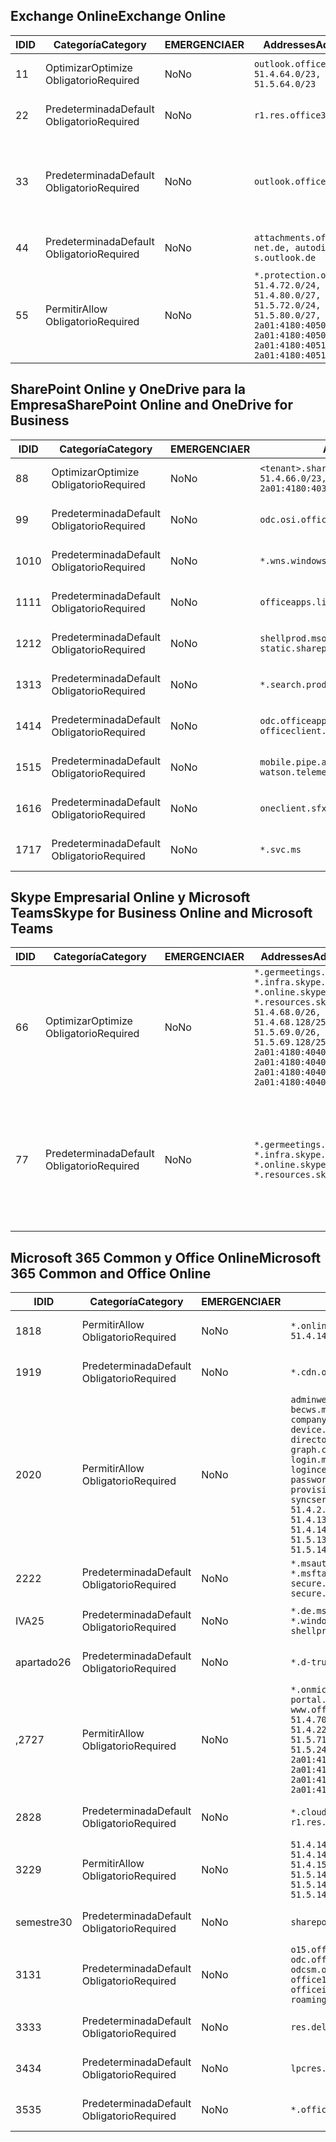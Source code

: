 <!--THIS FILE IS AUTOMATICALLY GENERATED. MANUAL CHANGES WILL BE OVERWRITTEN.-->
<!--Please contact the Office 365 Endpoints team with any questions.-->
<!--Germany endpoints version 2020070800-->
<!--File generated 2020-08-08 08:00:13.1248-->

## <a name="exchange-online"></a><span data-ttu-id="912f0-101">Exchange Online</span><span class="sxs-lookup"><span data-stu-id="912f0-101">Exchange Online</span></span>

<span data-ttu-id="912f0-102">ID</span><span class="sxs-lookup"><span data-stu-id="912f0-102">ID</span></span> | <span data-ttu-id="912f0-103">Categoría</span><span class="sxs-lookup"><span data-stu-id="912f0-103">Category</span></span> | <span data-ttu-id="912f0-104">EMERGENCIA</span><span class="sxs-lookup"><span data-stu-id="912f0-104">ER</span></span> | <span data-ttu-id="912f0-105">Addresses</span><span class="sxs-lookup"><span data-stu-id="912f0-105">Addresses</span></span> | <span data-ttu-id="912f0-106">Puertos</span><span class="sxs-lookup"><span data-stu-id="912f0-106">Ports</span></span>
-- | -------------------- | -- | ----------------------------------------------------------------------------------------------------------------------------------------------------------------------------------------- | -------------------------------
<span data-ttu-id="912f0-107">1</span><span class="sxs-lookup"><span data-stu-id="912f0-107">1</span></span> | <span data-ttu-id="912f0-108">Optimizar</span><span class="sxs-lookup"><span data-stu-id="912f0-108">Optimize</span></span><BR><span data-ttu-id="912f0-109">Obligatorio</span><span class="sxs-lookup"><span data-stu-id="912f0-109">Required</span></span> | <span data-ttu-id="912f0-110">No</span><span class="sxs-lookup"><span data-stu-id="912f0-110">No</span></span> | `outlook.office.de`<BR>`51.4.64.0/23, 51.5.64.0/23` | <span data-ttu-id="912f0-111">**TCP:** 443, 80</span><span class="sxs-lookup"><span data-stu-id="912f0-111">**TCP:** 443, 80</span></span>
<span data-ttu-id="912f0-112">2</span><span class="sxs-lookup"><span data-stu-id="912f0-112">2</span></span> | <span data-ttu-id="912f0-113">Predeterminada</span><span class="sxs-lookup"><span data-stu-id="912f0-113">Default</span></span><BR><span data-ttu-id="912f0-114">Obligatorio</span><span class="sxs-lookup"><span data-stu-id="912f0-114">Required</span></span> | <span data-ttu-id="912f0-115">No</span><span class="sxs-lookup"><span data-stu-id="912f0-115">No</span></span> | `r1.res.office365.com` | <span data-ttu-id="912f0-116">**TCP:** 443, 80</span><span class="sxs-lookup"><span data-stu-id="912f0-116">**TCP:** 443, 80</span></span>
<span data-ttu-id="912f0-117">3</span><span class="sxs-lookup"><span data-stu-id="912f0-117">3</span></span> | <span data-ttu-id="912f0-118">Predeterminada</span><span class="sxs-lookup"><span data-stu-id="912f0-118">Default</span></span><BR><span data-ttu-id="912f0-119">Obligatorio</span><span class="sxs-lookup"><span data-stu-id="912f0-119">Required</span></span> | <span data-ttu-id="912f0-120">No</span><span class="sxs-lookup"><span data-stu-id="912f0-120">No</span></span> | `outlook.office.de` | <span data-ttu-id="912f0-121">**TCP:** 143, 25, 587, 993, 995</span><span class="sxs-lookup"><span data-stu-id="912f0-121">**TCP:** 143, 25, 587, 993, 995</span></span>
<span data-ttu-id="912f0-122">4</span><span class="sxs-lookup"><span data-stu-id="912f0-122">4</span></span> | <span data-ttu-id="912f0-123">Predeterminada</span><span class="sxs-lookup"><span data-stu-id="912f0-123">Default</span></span><BR><span data-ttu-id="912f0-124">Obligatorio</span><span class="sxs-lookup"><span data-stu-id="912f0-124">Required</span></span> | <span data-ttu-id="912f0-125">No</span><span class="sxs-lookup"><span data-stu-id="912f0-125">No</span></span> | `attachments.office365-net.de, autodiscover-s.outlook.de` | <span data-ttu-id="912f0-126">**TCP:** 443, 80</span><span class="sxs-lookup"><span data-stu-id="912f0-126">**TCP:** 443, 80</span></span>
<span data-ttu-id="912f0-127">5</span><span class="sxs-lookup"><span data-stu-id="912f0-127">5</span></span> | <span data-ttu-id="912f0-128">Permitir</span><span class="sxs-lookup"><span data-stu-id="912f0-128">Allow</span></span><BR><span data-ttu-id="912f0-129">Obligatorio</span><span class="sxs-lookup"><span data-stu-id="912f0-129">Required</span></span> | <span data-ttu-id="912f0-130">No</span><span class="sxs-lookup"><span data-stu-id="912f0-130">No</span></span> | `*.protection.outlook.de`<BR>`51.4.72.0/24, 51.4.80.0/27, 51.5.72.0/24, 51.5.80.0/27, 2a01:4180:4050:400::/64, 2a01:4180:4050:800::/64, 2a01:4180:4051:400::/64, 2a01:4180:4051:800::/64` | <span data-ttu-id="912f0-131">**TCP:** 25, 443</span><span class="sxs-lookup"><span data-stu-id="912f0-131">**TCP:** 25, 443</span></span>

## <a name="sharepoint-online-and-onedrive-for-business"></a><span data-ttu-id="912f0-132">SharePoint Online y OneDrive para la Empresa</span><span class="sxs-lookup"><span data-stu-id="912f0-132">SharePoint Online and OneDrive for Business</span></span>

<span data-ttu-id="912f0-133">ID</span><span class="sxs-lookup"><span data-stu-id="912f0-133">ID</span></span> | <span data-ttu-id="912f0-134">Categoría</span><span class="sxs-lookup"><span data-stu-id="912f0-134">Category</span></span> | <span data-ttu-id="912f0-135">EMERGENCIA</span><span class="sxs-lookup"><span data-stu-id="912f0-135">ER</span></span> | <span data-ttu-id="912f0-136">Addresses</span><span class="sxs-lookup"><span data-stu-id="912f0-136">Addresses</span></span> | <span data-ttu-id="912f0-137">Puertos</span><span class="sxs-lookup"><span data-stu-id="912f0-137">Ports</span></span>
-- | -------------------- | -- | ------------------------------------------------------------------------------ | ----------------
<span data-ttu-id="912f0-138">8</span><span class="sxs-lookup"><span data-stu-id="912f0-138">8</span></span> | <span data-ttu-id="912f0-139">Optimizar</span><span class="sxs-lookup"><span data-stu-id="912f0-139">Optimize</span></span><BR><span data-ttu-id="912f0-140">Obligatorio</span><span class="sxs-lookup"><span data-stu-id="912f0-140">Required</span></span> | <span data-ttu-id="912f0-141">No</span><span class="sxs-lookup"><span data-stu-id="912f0-141">No</span></span> | `<tenant>.sharepoint.de`<BR>`51.4.66.0/23, 51.5.66.0/23, 2a01:4180:4030::/44` | <span data-ttu-id="912f0-142">**TCP:** 443, 80</span><span class="sxs-lookup"><span data-stu-id="912f0-142">**TCP:** 443, 80</span></span>
<span data-ttu-id="912f0-143">9</span><span class="sxs-lookup"><span data-stu-id="912f0-143">9</span></span> | <span data-ttu-id="912f0-144">Predeterminada</span><span class="sxs-lookup"><span data-stu-id="912f0-144">Default</span></span><BR><span data-ttu-id="912f0-145">Obligatorio</span><span class="sxs-lookup"><span data-stu-id="912f0-145">Required</span></span> | <span data-ttu-id="912f0-146">No</span><span class="sxs-lookup"><span data-stu-id="912f0-146">No</span></span> | `odc.osi.office.de` | <span data-ttu-id="912f0-147">**TCP:** 443, 80</span><span class="sxs-lookup"><span data-stu-id="912f0-147">**TCP:** 443, 80</span></span>
<span data-ttu-id="912f0-148">10</span><span class="sxs-lookup"><span data-stu-id="912f0-148">10</span></span> | <span data-ttu-id="912f0-149">Predeterminada</span><span class="sxs-lookup"><span data-stu-id="912f0-149">Default</span></span><BR><span data-ttu-id="912f0-150">Obligatorio</span><span class="sxs-lookup"><span data-stu-id="912f0-150">Required</span></span> | <span data-ttu-id="912f0-151">No</span><span class="sxs-lookup"><span data-stu-id="912f0-151">No</span></span> | `*.wns.windows.com` | <span data-ttu-id="912f0-152">**TCP:** 443, 80</span><span class="sxs-lookup"><span data-stu-id="912f0-152">**TCP:** 443, 80</span></span>
<span data-ttu-id="912f0-153">11</span><span class="sxs-lookup"><span data-stu-id="912f0-153">11</span></span> | <span data-ttu-id="912f0-154">Predeterminada</span><span class="sxs-lookup"><span data-stu-id="912f0-154">Default</span></span><BR><span data-ttu-id="912f0-155">Obligatorio</span><span class="sxs-lookup"><span data-stu-id="912f0-155">Required</span></span> | <span data-ttu-id="912f0-156">No</span><span class="sxs-lookup"><span data-stu-id="912f0-156">No</span></span> | `officeapps.live.com` | <span data-ttu-id="912f0-157">**TCP:** 443, 80</span><span class="sxs-lookup"><span data-stu-id="912f0-157">**TCP:** 443, 80</span></span>
<span data-ttu-id="912f0-158">12</span><span class="sxs-lookup"><span data-stu-id="912f0-158">12</span></span> | <span data-ttu-id="912f0-159">Predeterminada</span><span class="sxs-lookup"><span data-stu-id="912f0-159">Default</span></span><BR><span data-ttu-id="912f0-160">Obligatorio</span><span class="sxs-lookup"><span data-stu-id="912f0-160">Required</span></span> | <span data-ttu-id="912f0-161">No</span><span class="sxs-lookup"><span data-stu-id="912f0-161">No</span></span> | `shellprod.msocdn.de, spoprod-a.akamaihd.net, static.sharepointonline.com` | <span data-ttu-id="912f0-162">**TCP:** 443, 80</span><span class="sxs-lookup"><span data-stu-id="912f0-162">**TCP:** 443, 80</span></span>
<span data-ttu-id="912f0-163">13</span><span class="sxs-lookup"><span data-stu-id="912f0-163">13</span></span> | <span data-ttu-id="912f0-164">Predeterminada</span><span class="sxs-lookup"><span data-stu-id="912f0-164">Default</span></span><BR><span data-ttu-id="912f0-165">Obligatorio</span><span class="sxs-lookup"><span data-stu-id="912f0-165">Required</span></span> | <span data-ttu-id="912f0-166">No</span><span class="sxs-lookup"><span data-stu-id="912f0-166">No</span></span> | `*.search.production.de.azuretrafficmanager.de` | <span data-ttu-id="912f0-167">**TCP:** 443</span><span class="sxs-lookup"><span data-stu-id="912f0-167">**TCP:** 443</span></span>
<span data-ttu-id="912f0-168">14</span><span class="sxs-lookup"><span data-stu-id="912f0-168">14</span></span> | <span data-ttu-id="912f0-169">Predeterminada</span><span class="sxs-lookup"><span data-stu-id="912f0-169">Default</span></span><BR><span data-ttu-id="912f0-170">Obligatorio</span><span class="sxs-lookup"><span data-stu-id="912f0-170">Required</span></span> | <span data-ttu-id="912f0-171">No</span><span class="sxs-lookup"><span data-stu-id="912f0-171">No</span></span> | `odc.officeapps.live.com, officeclient.microsoft.com` | <span data-ttu-id="912f0-172">**TCP:** 443, 80</span><span class="sxs-lookup"><span data-stu-id="912f0-172">**TCP:** 443, 80</span></span>
<span data-ttu-id="912f0-173">15</span><span class="sxs-lookup"><span data-stu-id="912f0-173">15</span></span> | <span data-ttu-id="912f0-174">Predeterminada</span><span class="sxs-lookup"><span data-stu-id="912f0-174">Default</span></span><BR><span data-ttu-id="912f0-175">Obligatorio</span><span class="sxs-lookup"><span data-stu-id="912f0-175">Required</span></span> | <span data-ttu-id="912f0-176">No</span><span class="sxs-lookup"><span data-stu-id="912f0-176">No</span></span> | `mobile.pipe.aria.microsoft.com, ssw.live.com, watson.telemetry.microsoft.com` | <span data-ttu-id="912f0-177">**TCP:** 443, 80</span><span class="sxs-lookup"><span data-stu-id="912f0-177">**TCP:** 443, 80</span></span>
<span data-ttu-id="912f0-178">16</span><span class="sxs-lookup"><span data-stu-id="912f0-178">16</span></span> | <span data-ttu-id="912f0-179">Predeterminada</span><span class="sxs-lookup"><span data-stu-id="912f0-179">Default</span></span><BR><span data-ttu-id="912f0-180">Obligatorio</span><span class="sxs-lookup"><span data-stu-id="912f0-180">Required</span></span> | <span data-ttu-id="912f0-181">No</span><span class="sxs-lookup"><span data-stu-id="912f0-181">No</span></span> | `oneclient.sfx.ms` | <span data-ttu-id="912f0-182">**TCP:** 443, 80</span><span class="sxs-lookup"><span data-stu-id="912f0-182">**TCP:** 443, 80</span></span>
<span data-ttu-id="912f0-183">17</span><span class="sxs-lookup"><span data-stu-id="912f0-183">17</span></span> | <span data-ttu-id="912f0-184">Predeterminada</span><span class="sxs-lookup"><span data-stu-id="912f0-184">Default</span></span><BR><span data-ttu-id="912f0-185">Obligatorio</span><span class="sxs-lookup"><span data-stu-id="912f0-185">Required</span></span> | <span data-ttu-id="912f0-186">No</span><span class="sxs-lookup"><span data-stu-id="912f0-186">No</span></span> | `*.svc.ms` | <span data-ttu-id="912f0-187">**TCP:** 443, 80</span><span class="sxs-lookup"><span data-stu-id="912f0-187">**TCP:** 443, 80</span></span>

## <a name="skype-for-business-online-and-microsoft-teams"></a><span data-ttu-id="912f0-188">Skype Empresarial Online y Microsoft Teams</span><span class="sxs-lookup"><span data-stu-id="912f0-188">Skype for Business Online and Microsoft Teams</span></span>

<span data-ttu-id="912f0-189">ID</span><span class="sxs-lookup"><span data-stu-id="912f0-189">ID</span></span> | <span data-ttu-id="912f0-190">Categoría</span><span class="sxs-lookup"><span data-stu-id="912f0-190">Category</span></span> | <span data-ttu-id="912f0-191">EMERGENCIA</span><span class="sxs-lookup"><span data-stu-id="912f0-191">ER</span></span> | <span data-ttu-id="912f0-192">Addresses</span><span class="sxs-lookup"><span data-stu-id="912f0-192">Addresses</span></span> | <span data-ttu-id="912f0-193">Puertos</span><span class="sxs-lookup"><span data-stu-id="912f0-193">Ports</span></span>
-- | -------------------- | -- | ----------------------------------------------------------------------------------------------------------------------------------------------------------------------------------------------------------------------------------------------- | --------------------------------------------------
<span data-ttu-id="912f0-194">6</span><span class="sxs-lookup"><span data-stu-id="912f0-194">6</span></span> | <span data-ttu-id="912f0-195">Optimizar</span><span class="sxs-lookup"><span data-stu-id="912f0-195">Optimize</span></span><BR><span data-ttu-id="912f0-196">Obligatorio</span><span class="sxs-lookup"><span data-stu-id="912f0-196">Required</span></span> | <span data-ttu-id="912f0-197">No</span><span class="sxs-lookup"><span data-stu-id="912f0-197">No</span></span> | `*.germeetings.skype.de, *.infra.skype.de, *.online.skype.de, *.resources.skype.de`<BR>`51.4.68.0/26, 51.4.68.128/25, 51.5.69.0/26, 51.5.69.128/25, 2a01:4180:4040:1::/64, 2a01:4180:4040:2::/64, 2a01:4180:4040:7::/64, 2a01:4180:4040:8::/64` | <span data-ttu-id="912f0-198">**TCP:** 443, 80</span><span class="sxs-lookup"><span data-stu-id="912f0-198">**TCP:** 443, 80</span></span><BR><span data-ttu-id="912f0-199">**UDP:** 3478</span><span class="sxs-lookup"><span data-stu-id="912f0-199">**UDP:** 3478</span></span>
<span data-ttu-id="912f0-200">7</span><span class="sxs-lookup"><span data-stu-id="912f0-200">7</span></span> | <span data-ttu-id="912f0-201">Predeterminada</span><span class="sxs-lookup"><span data-stu-id="912f0-201">Default</span></span><BR><span data-ttu-id="912f0-202">Obligatorio</span><span class="sxs-lookup"><span data-stu-id="912f0-202">Required</span></span> | <span data-ttu-id="912f0-203">No</span><span class="sxs-lookup"><span data-stu-id="912f0-203">No</span></span> | `*.germeetings.skype.de, *.infra.skype.de, *.online.skype.de, *.resources.skype.de` | <span data-ttu-id="912f0-204">**TCP:** 5061, 50000-59999</span><span class="sxs-lookup"><span data-stu-id="912f0-204">**TCP:** 5061, 50000-59999</span></span><BR><span data-ttu-id="912f0-205">**UDP:** 50000-59999</span><span class="sxs-lookup"><span data-stu-id="912f0-205">**UDP:** 50000-59999</span></span>

## <a name="microsoft-365-common-and-office-online"></a><span data-ttu-id="912f0-206">Microsoft 365 Common y Office Online</span><span class="sxs-lookup"><span data-stu-id="912f0-206">Microsoft 365 Common and Office Online</span></span>

<span data-ttu-id="912f0-207">ID</span><span class="sxs-lookup"><span data-stu-id="912f0-207">ID</span></span> | <span data-ttu-id="912f0-208">Categoría</span><span class="sxs-lookup"><span data-stu-id="912f0-208">Category</span></span> | <span data-ttu-id="912f0-209">EMERGENCIA</span><span class="sxs-lookup"><span data-stu-id="912f0-209">ER</span></span> | <span data-ttu-id="912f0-210">Addresses</span><span class="sxs-lookup"><span data-stu-id="912f0-210">Addresses</span></span> | <span data-ttu-id="912f0-211">Puertos</span><span class="sxs-lookup"><span data-stu-id="912f0-211">Ports</span></span>
-- | ------------------- | -- | -------------------------------------------------------------------------------------------------------------------------------------------------------------------------------------------------------------------------------------------------------------------------------------------------------------------------------------------------------------------------------------------------------------------------------------------------------------------------------------------------------------------------------------------------------------------------------------------------------------------------- | ----------------
<span data-ttu-id="912f0-212">18</span><span class="sxs-lookup"><span data-stu-id="912f0-212">18</span></span> | <span data-ttu-id="912f0-213">Permitir</span><span class="sxs-lookup"><span data-stu-id="912f0-213">Allow</span></span><BR><span data-ttu-id="912f0-214">Obligatorio</span><span class="sxs-lookup"><span data-stu-id="912f0-214">Required</span></span> | <span data-ttu-id="912f0-215">No</span><span class="sxs-lookup"><span data-stu-id="912f0-215">No</span></span> | `*.online.office.de`<BR>`51.4.144.200/32, 51.5.149.3/32, 51.18.16.0/23` | <span data-ttu-id="912f0-216">**TCP:** 443</span><span class="sxs-lookup"><span data-stu-id="912f0-216">**TCP:** 443</span></span>
<span data-ttu-id="912f0-217">19</span><span class="sxs-lookup"><span data-stu-id="912f0-217">19</span></span> | <span data-ttu-id="912f0-218">Predeterminada</span><span class="sxs-lookup"><span data-stu-id="912f0-218">Default</span></span><BR><span data-ttu-id="912f0-219">Obligatorio</span><span class="sxs-lookup"><span data-stu-id="912f0-219">Required</span></span> | <span data-ttu-id="912f0-220">No</span><span class="sxs-lookup"><span data-stu-id="912f0-220">No</span></span> | `*.cdn.office.net` | <span data-ttu-id="912f0-221">**TCP:** 443</span><span class="sxs-lookup"><span data-stu-id="912f0-221">**TCP:** 443</span></span>
<span data-ttu-id="912f0-222">20</span><span class="sxs-lookup"><span data-stu-id="912f0-222">20</span></span> | <span data-ttu-id="912f0-223">Permitir</span><span class="sxs-lookup"><span data-stu-id="912f0-223">Allow</span></span><BR><span data-ttu-id="912f0-224">Obligatorio</span><span class="sxs-lookup"><span data-stu-id="912f0-224">Required</span></span> | <span data-ttu-id="912f0-225">No</span><span class="sxs-lookup"><span data-stu-id="912f0-225">No</span></span> | `adminwebservice.microsoftonline.de, becws.microsoftonline.de, companymanager.microsoftonline.de, device.login.microsoftonline.de, directoryprovisioning.cloudapi.de, graph.cloudapi.de, graph.microsoft.de, login.microsoftonline.de, logincert.microsoftonline.de, pas.cloudapi.de, passwordreset.activedirectory.microsoftazure.de, provisioningapi.microsoftonline.de, syncservice.microsoftonline.de`<BR>`51.4.2.10/32, 51.4.71.61/32, 51.4.136.38/31, 51.4.136.40/31, 51.4.136.42/32, 51.4.146.38/32, 51.4.146.206/32, 51.5.16.7/32, 51.5.71.22/32, 51.5.136.32/30, 51.5.136.36/32, 51.5.145.29/32, 51.5.145.122/32` | <span data-ttu-id="912f0-226">**TCP:** 443, 80</span><span class="sxs-lookup"><span data-stu-id="912f0-226">**TCP:** 443, 80</span></span>
<span data-ttu-id="912f0-227">22</span><span class="sxs-lookup"><span data-stu-id="912f0-227">22</span></span> | <span data-ttu-id="912f0-228">Predeterminada</span><span class="sxs-lookup"><span data-stu-id="912f0-228">Default</span></span><BR><span data-ttu-id="912f0-229">Obligatorio</span><span class="sxs-lookup"><span data-stu-id="912f0-229">Required</span></span> | <span data-ttu-id="912f0-230">No</span><span class="sxs-lookup"><span data-stu-id="912f0-230">No</span></span> | `*.msauth.net, *.msauthimages.de, *.msftauth.net, *.msftauthimages.de, secure.aadcdn.microsoftonline-p.com, secure.aadcdn.microsoftonline-p.de` | <span data-ttu-id="912f0-231">**TCP:** 443, 80</span><span class="sxs-lookup"><span data-stu-id="912f0-231">**TCP:** 443, 80</span></span>
<span data-ttu-id="912f0-232">IVA</span><span class="sxs-lookup"><span data-stu-id="912f0-232">25</span></span> | <span data-ttu-id="912f0-233">Predeterminada</span><span class="sxs-lookup"><span data-stu-id="912f0-233">Default</span></span><BR><span data-ttu-id="912f0-234">Obligatorio</span><span class="sxs-lookup"><span data-stu-id="912f0-234">Required</span></span> | <span data-ttu-id="912f0-235">No</span><span class="sxs-lookup"><span data-stu-id="912f0-235">No</span></span> | `*.de.msods.nsatc.net, *.office.de.akadns.net, *.windows.de.nsatc.net, officehome.msocdn.de, shellprod.msocdn.com` | <span data-ttu-id="912f0-236">**TCP:** 443, 80</span><span class="sxs-lookup"><span data-stu-id="912f0-236">**TCP:** 443, 80</span></span>
<span data-ttu-id="912f0-237">apartado</span><span class="sxs-lookup"><span data-stu-id="912f0-237">26</span></span> | <span data-ttu-id="912f0-238">Predeterminada</span><span class="sxs-lookup"><span data-stu-id="912f0-238">Default</span></span><BR><span data-ttu-id="912f0-239">Obligatorio</span><span class="sxs-lookup"><span data-stu-id="912f0-239">Required</span></span> | <span data-ttu-id="912f0-240">No</span><span class="sxs-lookup"><span data-stu-id="912f0-240">No</span></span> | `*.d-trust.net` | <span data-ttu-id="912f0-241">**TCP:** 443, 80</span><span class="sxs-lookup"><span data-stu-id="912f0-241">**TCP:** 443, 80</span></span>
<span data-ttu-id="912f0-242">,27</span><span class="sxs-lookup"><span data-stu-id="912f0-242">27</span></span> | <span data-ttu-id="912f0-243">Permitir</span><span class="sxs-lookup"><span data-stu-id="912f0-243">Allow</span></span><BR><span data-ttu-id="912f0-244">Obligatorio</span><span class="sxs-lookup"><span data-stu-id="912f0-244">Required</span></span> | <span data-ttu-id="912f0-245">No</span><span class="sxs-lookup"><span data-stu-id="912f0-245">No</span></span> | `*.onmicrosoft.de, *.osi.office.de, office.de, portal.office.de, webshell.suite.office.de, www.office.de`<BR>`51.4.70.0/24, 51.4.71.0/24, 51.4.226.115/32, 51.4.227.178/32, 51.4.230.178/32, 51.5.70.0/24, 51.5.71.0/24, 51.5.147.48/32, 51.5.242.163/32, 51.5.245.67/32, 2a01:4180:2001::2/128, 2a01:4180:2001::92/128, 2a01:4180:2001::234/128, 2a01:4180:2001::3b8/128, 2a01:4180:2401::5/128, 2a01:4180:2401::11f/128, 2a01:4180:2401::33b/128, 2a01:4180:2401::55b/128` | <span data-ttu-id="912f0-246">**TCP:** 443, 80</span><span class="sxs-lookup"><span data-stu-id="912f0-246">**TCP:** 443, 80</span></span>
<span data-ttu-id="912f0-247">28</span><span class="sxs-lookup"><span data-stu-id="912f0-247">28</span></span> | <span data-ttu-id="912f0-248">Predeterminada</span><span class="sxs-lookup"><span data-stu-id="912f0-248">Default</span></span><BR><span data-ttu-id="912f0-249">Obligatorio</span><span class="sxs-lookup"><span data-stu-id="912f0-249">Required</span></span> | <span data-ttu-id="912f0-250">No</span><span class="sxs-lookup"><span data-stu-id="912f0-250">No</span></span> | `*.cloudfront.net, prod.msocdn.de, r1.res.office365.com, shellprod.msocdn.de` | <span data-ttu-id="912f0-251">**TCP:** 443, 80</span><span class="sxs-lookup"><span data-stu-id="912f0-251">**TCP:** 443, 80</span></span>
<span data-ttu-id="912f0-252">32</span><span class="sxs-lookup"><span data-stu-id="912f0-252">29</span></span> | <span data-ttu-id="912f0-253">Permitir</span><span class="sxs-lookup"><span data-stu-id="912f0-253">Allow</span></span><BR><span data-ttu-id="912f0-254">Obligatorio</span><span class="sxs-lookup"><span data-stu-id="912f0-254">Required</span></span> | <span data-ttu-id="912f0-255">No</span><span class="sxs-lookup"><span data-stu-id="912f0-255">No</span></span> | `51.4.144.41/32, 51.4.144.174/32, 51.4.145.38/32, 51.4.147.81/32, 51.4.147.233/32, 51.4.148.12/32, 51.4.150.145/32, 51.5.147.242/32, 51.5.149.100/32, 51.5.149.119/32, 51.5.149.123/32, 51.5.149.180/32, 51.5.149.186/32, 51.18.0.0/21` | <span data-ttu-id="912f0-256">**TCP:** 443, 80</span><span class="sxs-lookup"><span data-stu-id="912f0-256">**TCP:** 443, 80</span></span>
<span data-ttu-id="912f0-257">semestre</span><span class="sxs-lookup"><span data-stu-id="912f0-257">30</span></span> | <span data-ttu-id="912f0-258">Predeterminada</span><span class="sxs-lookup"><span data-stu-id="912f0-258">Default</span></span><BR><span data-ttu-id="912f0-259">Obligatorio</span><span class="sxs-lookup"><span data-stu-id="912f0-259">Required</span></span> | <span data-ttu-id="912f0-260">No</span><span class="sxs-lookup"><span data-stu-id="912f0-260">No</span></span> | `sharepoint.de` | <span data-ttu-id="912f0-261">**TCP:** 443, 80</span><span class="sxs-lookup"><span data-stu-id="912f0-261">**TCP:** 443, 80</span></span>
<span data-ttu-id="912f0-262">31</span><span class="sxs-lookup"><span data-stu-id="912f0-262">31</span></span> | <span data-ttu-id="912f0-263">Predeterminada</span><span class="sxs-lookup"><span data-stu-id="912f0-263">Default</span></span><BR><span data-ttu-id="912f0-264">Obligatorio</span><span class="sxs-lookup"><span data-stu-id="912f0-264">Required</span></span> | <span data-ttu-id="912f0-265">No</span><span class="sxs-lookup"><span data-stu-id="912f0-265">No</span></span> | `o15.officeredir.microsoft.com, odc.officeapps.live.com, odcsm.officeapps.live.com, office.microsoft.com, office15client.microsoft.com, officeimg.vo.msecnd.net, roaming.officeapps.live.com` | <span data-ttu-id="912f0-266">**TCP:** 443, 80</span><span class="sxs-lookup"><span data-stu-id="912f0-266">**TCP:** 443, 80</span></span>
<span data-ttu-id="912f0-267">33</span><span class="sxs-lookup"><span data-stu-id="912f0-267">33</span></span> | <span data-ttu-id="912f0-268">Predeterminada</span><span class="sxs-lookup"><span data-stu-id="912f0-268">Default</span></span><BR><span data-ttu-id="912f0-269">Obligatorio</span><span class="sxs-lookup"><span data-stu-id="912f0-269">Required</span></span> | <span data-ttu-id="912f0-270">No</span><span class="sxs-lookup"><span data-stu-id="912f0-270">No</span></span> | `res.delve.office.com` | <span data-ttu-id="912f0-271">**TCP:** 443</span><span class="sxs-lookup"><span data-stu-id="912f0-271">**TCP:** 443</span></span>
<span data-ttu-id="912f0-272">34</span><span class="sxs-lookup"><span data-stu-id="912f0-272">34</span></span> | <span data-ttu-id="912f0-273">Predeterminada</span><span class="sxs-lookup"><span data-stu-id="912f0-273">Default</span></span><BR><span data-ttu-id="912f0-274">Obligatorio</span><span class="sxs-lookup"><span data-stu-id="912f0-274">Required</span></span> | <span data-ttu-id="912f0-275">No</span><span class="sxs-lookup"><span data-stu-id="912f0-275">No</span></span> | `lpcres.delve.office.com` | <span data-ttu-id="912f0-276">**TCP:** 443</span><span class="sxs-lookup"><span data-stu-id="912f0-276">**TCP:** 443</span></span>
<span data-ttu-id="912f0-277">35</span><span class="sxs-lookup"><span data-stu-id="912f0-277">35</span></span> | <span data-ttu-id="912f0-278">Predeterminada</span><span class="sxs-lookup"><span data-stu-id="912f0-278">Default</span></span><BR><span data-ttu-id="912f0-279">Obligatorio</span><span class="sxs-lookup"><span data-stu-id="912f0-279">Required</span></span> | <span data-ttu-id="912f0-280">No</span><span class="sxs-lookup"><span data-stu-id="912f0-280">No</span></span> | `*.office.de` | <span data-ttu-id="912f0-281">**TCP:** 443, 80</span><span class="sxs-lookup"><span data-stu-id="912f0-281">**TCP:** 443, 80</span></span>
